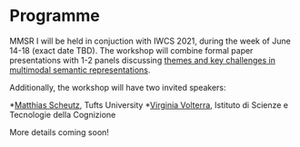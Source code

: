 # Programme

MMSR I will be held in conjuction with IWCS 2021, during the week of June 14-18 (exact date TBD).  The workshop will combine formal paper presentations with 1-2 panels discussing [themes and key challenges in multimodal semantic representations]("/submissions"). 

Additionally, the workshop will have two invited speakers: 

*[Matthias Scheutz](https://hrilab.tufts.edu/people/matthias.php), Tufts University
*[Virginia Volterra](https://www.istc.cnr.it/en/people/virginia-volterra), Istituto di Scienze e Tecnologie della Cognizione

More details coming soon!
